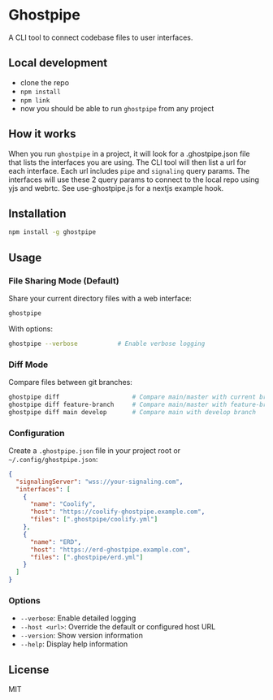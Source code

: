 # Ghostpipe

A CLI tool to connect codebase files to user interfaces.

## Local development

- clone the repo
- `npm install`
- `npm link`
- now you should be able to run `ghostpipe` from any project

## How it works

When you run `ghostpipe` in a project, it will look for a .ghostpipe.json file that lists the interfaces you are using.
The CLI tool will then list a url for each interface. Each url includes `pipe` and `signaling` query params. The interfaces will use these 2 query params to connect to the local repo using yjs and webrtc. See use-ghostpipe.js for a nextjs example hook.

## Installation

```bash
npm install -g ghostpipe
```

## Usage

### File Sharing Mode (Default)

Share your current directory files with a web interface:

```bash
ghostpipe
```

With options:
```bash
ghostpipe --verbose           # Enable verbose logging
```

### Diff Mode

Compare files between git branches:

```bash
ghostpipe diff                    # Compare main/master with current branch
ghostpipe diff feature-branch     # Compare main/master with feature-branch
ghostpipe diff main develop       # Compare main with develop branch
```

### Configuration

Create a `.ghostpipe.json` file in your project root or `~/.config/ghostpipe.json`:

```json
{
  "signalingServer": "wss://your-signaling.com",
  "interfaces": [
    {
      "name": "Coolify",
      "host": "https://coolify-ghostpipe.example.com",
      "files": [".ghostpipe/coolify.yml"]
    },
    {
      "name": "ERD",
      "host": "https://erd-ghostpipe.example.com",
      "files": [".ghostpipe/erd.yml"]
    }
  ]
}
```

### Options

- `--verbose`: Enable detailed logging
- `--host <url>`: Override the default or configured host URL
- `--version`: Show version information
- `--help`: Display help information

## License

MIT
